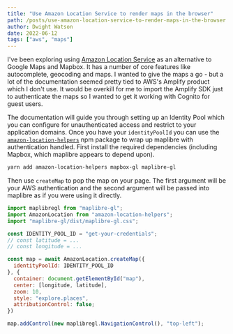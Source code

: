 ```yaml
---
title: "Use Amazon Location Service to render maps in the browser"
path: /posts/use-amazon-location-service-to-render-maps-in-the-browser
author: Dwight Watson
date: 2022-06-12
tags: ["aws", "maps"]
---
```


I've been exploring using [Amazon Location Service](https://aws.amazon.com/location/) as an alternative to Google Maps and Mapbox. It has a number of core features like autocomplete, geocoding and maps. I wanted to give the maps a go - but a lot of the documentation seemed pretty tied to AWS's Amplify product which I don't use. It would be overkill for me to import the Amplify SDK just to authenticate the maps so I wanted to get it working with Cognito for guest users.

The documentation will guide you through setting up an Identity Pool which you can configure for unauthenticated access and restrict to your application domains. Once you have your `identityPoolId` you can use the [`amazon-location-helpers`](https://www.npmjs.com/package/amazon-location-helpers) npm package to wrap up maplibre with authentication handled. First install the required dependencies (including Mapbox, which maplibre appears to depend upon).

```sh
yarn add amazon-location-helpers mapbox-gl maplibre-gl
```

Then use `createMap` to pop the map on your page. The first argument will be your AWS authentication and the second argument will be passed into maplibre as if you were using it directly.

```js
import maplibregl from "maplibre-gl";
import AmazonLocation from "amazon-location-helpers";
import "maplibre-gl/dist/maplibre-gl.css";

const IDENTITY_POOL_ID = "get-your-credentials";
// const latitude = ...
// const longitude = ...

const map = await AmazonLocation.createMap({
  identityPoolId: IDENTITY_POOL_ID
}, {
  container: document.getElementById("map"),
  center: [longitude, latitude],
  zoom: 10,
  style: "explore.places",
  attributionControl: false;
})

map.addControl(new maplibregl.NavigationControl(), "top-left");
```
